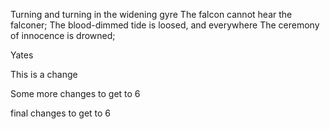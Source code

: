 Turning and turning in the widening gyre
The falcon cannot hear the falconer;
The blood-dimmed tide is loosed, and everywhere
The ceremony of innocence is drowned;

Yates

This is a change

Some more changes to get to 6

final changes to get to 6